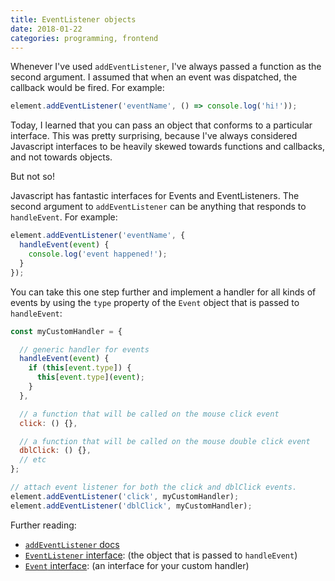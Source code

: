 ```yaml
---
title: EventListener objects
date: 2018-01-22
categories: programming, frontend
---
```


Whenever I've used `addEventListener`, I've always passed a function as the second argument. I
assumed that when an event was dispatched, the callback would be fired. For example:

```javascript
element.addEventListener('eventName', () => console.log('hi!'));
```

Today, I learned that you can pass an object that conforms to a particular interface. This was
pretty surprising, because I've always considered Javascript interfaces to be heavily skewed
towards functions and callbacks, and not towards objects.

But not so!

Javascript has fantastic interfaces for Events and EventListeners. The second argument
to `addEventListener` can be anything that responds to `handleEvent`. For example:

```javascript
element.addEventListener('eventName', {
  handleEvent(event) {
    console.log('event happened!');
  }
});
```

You can take this one step further and implement a handler for all kinds of events
by using the `type` property of the `Event` object that is passed to `handleEvent`:

```javascript
const myCustomHandler = {

  // generic handler for events
  handleEvent(event) {
    if (this[event.type]) {
      this[event.type](event);
    }
  },

  // a function that will be called on the mouse click event
  click: () {},

  // a function that will be called on the mouse double click event
  dblClick: () {},
  // etc
};

// attach event listener for both the click and dblClick events.
element.addEventListener('click', myCustomHandler);
element.addEventListener('dblClick', myCustomHandler);
```

Further reading:

- [`addEventListener` docs][1]
- [`EventListener` interface][2]: (the object that is passed to `handleEvent`)
- [`Event` interface][3]: (an interface for your custom handler)


[1]: https://developer.mozilla.org/en-US/docs/Web/API/EventTarget/addEventListener
[2]: https://developer.mozilla.org/en-US/docs/Web/API/Event
[3]: https://developer.mozilla.org/en-US/docs/Web/API/EventListener
